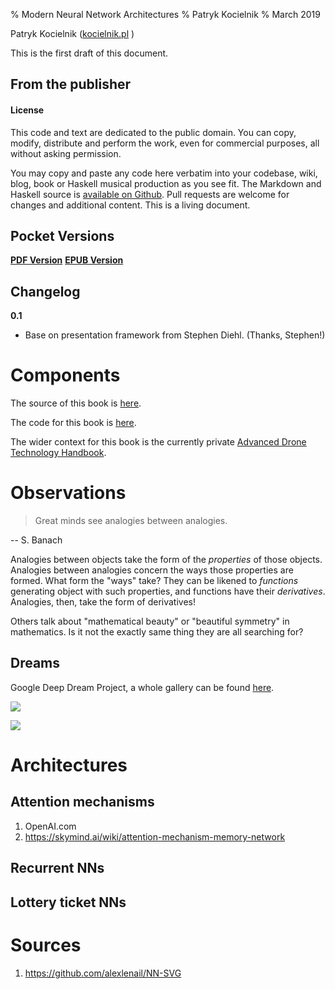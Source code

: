 % Modern Neural Network Architectures
% Patryk Kocielnik
% March 2019

Patryk Kocielnik (<a class="author" href="https://kocielnik.pl">kocielnik.pl</a> )

This is the first draft of this document.

From the publisher
------------------

#### License

This code and text are dedicated to the public domain. You can copy, modify,
distribute and perform the work, even for commercial purposes, all without
asking permission.

You may copy and paste any code here verbatim into your codebase, wiki, blog,
book or Haskell musical production as you see fit. The Markdown and Haskell
source is [available on Github](https://github.com/kocielnik/mnna). Pull requests are
welcome for changes and additional content. This is a living document.

Pocket Versions
---------------

**[PDF Version](http://mnna.kocielnik.pl/mnna.pdf)**
**[EPUB Version](http://mnna.kocielnik.pl/mnna.epub)**

Changelog
---------

**0.1**

* Base on presentation framework from Stephen Diehl. (Thanks, Stephen!)

Components
==========

The source of this book is [here](https://github.com/kocielnik/mnna).

The code for this book is [here](https://gitlab.com/kocielnik/neural-network-architectures).

The wider context for this book is the currently private [Advanced Drone Technology Handbook](https://gitlab.com/kocielnik/advanced_drone_technology_handbook).

Observations
============

> Great minds see analogies between analogies.

-- S. Banach

Analogies between objects take the form of the *properties* of those objects. Analogies between analogies concern the ways those properties are formed. What form the "ways" take? They can be likened to *functions* generating object with such properties, and functions have their *derivatives*. Analogies, then, take the form of derivatives!

Others talk about "mathematical beauty" or "beautiful symmetry" in mathematics. Is it not the exactly same thing they are all searching for?

Dreams
------

Google Deep Dream Project, a whole gallery can be found [here](https://photos.google.com/share/AF1QipPX0SCl7OzWilt9LnuQliattX4OUCj_8EP65_cTVnBmS1jnYgsGQAieQUc1VQWdgQ?key=aVBxWjhwSzg2RjJWLWRuVFBBZEN1d205bUdEMnhB).

![](https://3.bp.blogspot.com/-4Uj3hPFupok/VYIT6s_c9OI/AAAAAAAAAlc/_yGdbbsmGiw/s1600/ibis.png)

![](https://4.bp.blogspot.com/-PK_bEYY91cw/VYIVBYw63uI/AAAAAAAAAlo/iUsA4leua10/s1600/seurat-layout.png)

# Architectures

## Attention mechanisms

1. OpenAI.com
2. https://skymind.ai/wiki/attention-mechanism-memory-network

## Recurrent NNs

## Lottery ticket NNs

# Sources

1. https://github.com/alexlenail/NN-SVG

